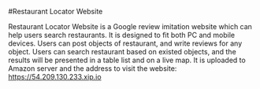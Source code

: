 #Restaurant Locator Website

Restaurant Locator Website is a Google review imitation website which can help users search restaurants. It is designed to fit both PC and mobile devices. Users can post objects of restaurant, and write reviews for any object. Users can search restaurant based on existed objects, and the results will be presented in a table list and on a live map. 
It is uploaded to Amazon server and the address to visit the website:  https://54.209.130.233.xip.io
